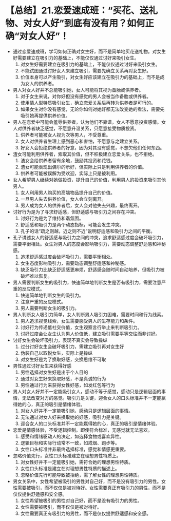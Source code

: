 # 【总结】21.恋爱速成班：“买花、送礼物、对女人好”到底有没有用？如何正确“对女人好”！

-   通过恋爱速成班，学习如何正确对女生好，而不是简单地买花送礼物。对女生好需要建立在吸引力的基础上，不能仅仅通过讨好来吸引女生。
    1.  对女生好需要建立在吸引力的基础上，不能仅仅通过讨好来吸引女生。
    2.  不能试图通过讨好女人来建立吸引，需要先确立关系再对女生好。
    3.  价值本身可以产生吸引，对女生好应该建立在吸引力的基础上，而不是成为女人的供养者。
-   男人对女人好并不总能吸引她，女人可能将其视为备胎或供养者。
    1.  对于女生来说，对你好但没有感觉的男人会被当作备胎或供养者。
    2.  使用情人型特质吸引女生，确立恋爱关系后再转为供养者是可行的。
    3.  如果女生对你没有感觉，无论你如何对她好都无法改变她的看法，需要先吸引她再提供供养价值。
-   男人在恋爱中可能会羞辱供养者，认为他们不靠谱，女人不愿意投资感情。女人对供养者缺乏感觉，不愿意升温关系，只愿意接受物质投资。
    1.  供养者可能被女人视为次等男人，不受尊重。
    2.  女人对供养者生理上感到恶心和害怕，不愿意与之建立关系。
    3.  好女人会拒绝供养者的好意，因为对其没有感觉，不想欠他们任何东西。
-   渣女可能利用供养者，索取其价值，但不积极建立恋爱关系，也不拒绝。
    1.  渣女会给供养者留有余地，鼓励其投资和花钱。
    2.  渣女可能表现出偶尔的示好，但实际上只是利用供养者的价值。
    3.  供养者可能被误解为受欢迎，实际上只是被利用。
-   女人希望男人继续对她做投资，提升自己的价值，利用男人的投资来吸引其他男人。
    1.  女人利用男人购买的高端物品提升自己的价值。
    2.  一旦男人失去供养价值，女人会立刻离开。
    3.  男人成为女人的供养者后，女人会对他失去兴趣，最终离开。
-   讨好行为是为了寻求舒适感，但舒适感与吸引力之间存在冲突。
    1.  讨好行为是为了维持和谐氛围。
    2.  舒适感和吸引力是两个动态指标，可能会发生冲突。
    3.  孔子的话“疏之则越，近之则不近”说明舒适感和吸引力之间的平衡。
-   孔子讲述女人的舒适感与吸引力之间的冲突，追求舒适感过度会破坏吸引力，需要平衡相处。女生对男人的态度会影响吸引力，需要动态调整舒适感和神秘感。
    1.  追求舒适感过度会破坏吸引力，需要平衡相处。
    2.  女生态度影响吸引力，需要动态调整舒适感和神秘感。
    3.  缺乏吸引力比缺乏舒适感更麻烦，舒适感会随时间自动培养，但吸引力被破坏难以恢复。
-   男人需要判断女生的吸引力，快速简单地判断女生是否有吸引力，需要注意严重的反应模式。
    1.  快速简单地判断女生的吸引力。
    2.  注意严重的反应模式。
    3.  男人需要判断女生的吸引力。
-   男人判断女人吸引力简单，女人判断男人吸引力困难，需要时间和行为线索。
    1.  男人追求视觉线索，女生需要感受男人的生存能力和条件。
    2.  讨好行为传递低社交价值，女生观察言行举止来判断吸引力。
    3.  讨好过度会让女生认为男人价值低，建立吸引需要平等交往而非讨好。
-   讨好女生会破坏吸引力，表现不真实会导致操纵
    1.  过分讨好女生会破坏吸引力，需建立吸引再对女生好
    2.  伪装自己以取悦女生，实际上是操纵
    3.  对女生好是为了换取好感，交换思维不可取
-   男性通过讨好女生来获得好感
    1.  男性选择对女生好是出于个人目的
    2.  通过对女生好来换取好感，不是真诚的行为
    3.  男性通过行为来获得女性好感，如发红包等行为
-   男人对女人好并不一定能吸引女人，感动不等于感觉，感动只是逻辑层面的事情，无法改变对方的感觉。吸引力是关键，迎合女人的口头标准并不一定能赢得她的心，真正的吸引是情绪体验。
    1.  对女人好并不一定能吸引她，感动只是逻辑层面的事情。
    2.  无法通过对女人好来换取她的好感，吸引力是关键。
    3.  迎合女人的口头标准并不一定能赢得她的心，真正的吸引是情绪体验。
-   恋爱是情感体验，不受逻辑控制。即使符合标准，无感觉就无法喜欢。
    1.  感受和情绪驱动人的决定，如选择食物或喜欢异性。
    2.  逻辑目标和实际行动常不一致，如戒烟、跑步等。
    3.  女性口头标准并非最终选择标准，感觉和情感更重要。
-   忽略价值先行，女性口头标准建立在理想男性特质上。
    1.  对女性好并不一定能吸引她，需符合她的理想男性特质。
    2.  女性口头标准是建立在对理想男性特质的描述上。
    3.  忽略价值先行可能导致被拒绝，需了解女性的理想男性特质。
-   男女关系中，女性希望被吸引的男性对自己好，而不是没有吸引力的男性。女性需要被吸引，而不仅仅是被对待好。女性需要真正有吸引力的男性，而不是仅仅提供舒适感和安全感。
    1.  女性希望被吸引的男性对自己好，而不是没有吸引力的男性。
    2.  女性需要被吸引，而不仅仅是被对待好。
    3.  女性需要真正有吸引力的男性，而不是仅仅提供舒适感和安全感。